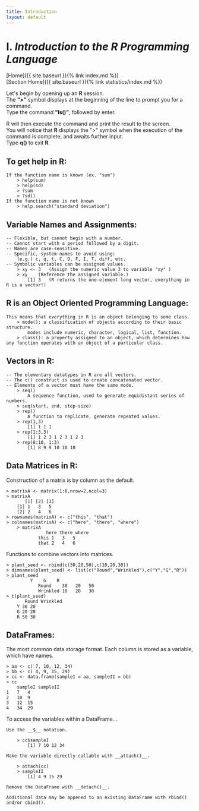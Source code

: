 ```yaml
---
title: Introduction
layout: default
---
```


# I. *Introduction to the __R__ Programming Language*

[Home]({{ site.baseurl }}{% link index.md %}) <br/>
[Section Home]({{ site.baseurl }}{% link statistics/index.md %})


Let's begin by opening up an __R__ session. <br/>
The __">"__ symbol displays at the beginning of the line to prompt you for a command. <br/>
Type the command __"ls()"__, followed by enter. <br/>

R will then execute the command and print the result to the screen. <br/>
You will notice that __R__ displays the ">" symbol when the execution of the command is complete, and awaits further input. <br/>
Type __q()__ to exit __R__. <br/>


## To get help in __R__: <br/>
	If the function name is known (ex. "sum")
		> help(sum)
		> help(sd)
		> ?sum
		> ?sd()
	If the function name is not known
		> help.search("standard deviation")


## Variable Names and Assignments:
	-- Flexible, but cannot begin with a number.
	-- Cannot start with a period followed by a digit.
	-- Names are case-sensitive.
	-- Specific, system-names to avoid using:
		(e.g.) c, q, t, C, D, F, I, T, diff, etc.
	-- Symbolic variables can be assigned values.
		> xy <- 3	(Assign the numeric value 3 to variable "xy" )
		> xy	(Reference the assigned variable.)
		    [1] 3	(R returns the one-element long vector, everything in R is a vector!)

## R is an Object Oriented Programming Language: <br/>
	This means that everything in R is an object belonging to some class.
		> mode(): a classification of objects according to their basic structure.
			modes include numeric, character, logical, list, function.
		> class(): a property assigned to an object, which determines how any function operates with an object of a particular class.
## Vectors in R: <br/>
	-- The elementary datatypes in R are all vectors.
	-- The c() construct is used to create concatenated vector.
	-- Elements of a vector must have the same mode.
		> seq()
			A sequence function, used to generate equidistant series of numbers.
		> seq(start, end, step-size)
		> rep()
			A function to replicate, generate repeated values.
		> rep(1,3)	
			[1] 1 1 1	
		> rep(1:3,3)
			[1] 1 2 3 1 2 3 1 2 3
		> rep(8:10, 1:3)
			[1] 8 9 9 10 10 10

## Data Matrices in R: <br/>
Construction of a matrix is by column as the default.
	
	> matrixA <- matrix(1:6,nrow=2,ncol=3)
	> matrixA
		   [1] [2] [3]
		[1] 1   3   5
		[2] 2   4   6	
	> rownames(matrixA) <- c("this", "that")
	> colnames(matrixA) <- c("here", "there", "where")
        > matrixA
                   here there where
                this 1   3   5
                that 2   4   6

Functions to combine vectors into matrices.
	
	> plant_seed <- rbind(c(30,20,50),c(10,20,30))
	> dimnames(plant_seed) <- list(c("Round","Wrinkled"),c("Y","G","R"))
	> plant_seed
			 Y    G    R
                Round    30   20   50
                Wrinkled 10   20   30
	> t(plant_seed)
		   Round Wrinkled		
		Y 30 20
		G 20 20
		R 50 30

## DataFrames: <br/>
The most common data storage format.
Each column is stored as a variable, which have names.

	> aa <- c( 7, 10, 12, 34)
	> bb <- c( 4, 9, 15, 29)
	> cc <- data.frame(sampleI = aa, sampleII = bb)
	> cc
		sampleI sampleII
	1	7	4
	2	10	9
	3	12	15
	4	34	29


To access the variables within a DataFrame...

	Use the __$__ notation.

		> cc$sampleI
			[1] 7 10 12 34

	Make the variable directly callable with __attach()__.

		> attach(cc)
		> sampleII
			[1] 4 9 15 29

	Remove the DataFrame with __detach()__. 

	Additional data may be appened to an existing DataFrame with rbind() and/or cbind().
